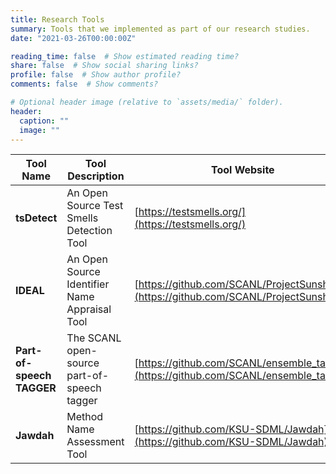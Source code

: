 ```yaml
---
title: Research Tools 
summary: Tools that we implemented as part of our research studies.
date: "2021-03-26T00:00:00Z"

reading_time: false  # Show estimated reading time?
share: false  # Show social sharing links?
profile: false  # Show author profile?
comments: false  # Show comments?

# Optional header image (relative to `assets/media/` folder).
header:
  caption: ""
  image: ""
---
```

| Tool Name                | Tool Description                              | Tool Website                                                                                 |
|---------------           |-----------------------------------------------|------------------------------------------------------------------------------                |
| **tsDetect**             | An Open Source Test Smells Detection Tool     | [https://testsmells.org/](https://testsmells.org/)                                           |
| **IDEAL**                | An Open Source Identifier Name Appraisal Tool | [https://github.com/SCANL/ProjectSunshine](https://github.com/SCANL/ProjectSunshine)         |
| **Part-of-speech TAGGER**| The SCANL open-source part-of-speech tagger   | [https://github.com/SCANL/ensemble_tagger](https://github.com/SCANL/ensemble_tagger)         |
| **Jawdah**               | Method Name Assessment Tool                   | [https://github.com/KSU-SDML/Jawdah](https://github.com/KSU-SDML/Jawdah)                     |